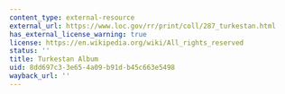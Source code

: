 ```yaml
---
content_type: external-resource
external_url: https://www.loc.gov/rr/print/coll/287_turkestan.html
has_external_license_warning: true
license: https://en.wikipedia.org/wiki/All_rights_reserved
status: ''
title: Turkestan Album
uid: 8dd697c3-3e65-4a09-b91d-b45c663e5498
wayback_url: ''
---
```

